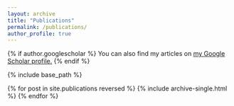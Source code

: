 ```yaml
---
layout: archive
title: "Publications"
permalink: /publications/
author_profile: true
---
```


<style>
  body {
    background-image: url('https://github.com/saranyaNVAK/saranyaNVAK.github.io/images/back.jpeg');
    background-repeat: no-repeat;
    background-attachment: fixed; 
    background-size: cover;
  }
</style>

{% if author.googlescholar %}
  You can also find my articles on <u><a href="{{author.googlescholar}}">my Google Scholar profile</a>.</u>
{% endif %}

{% include base_path %}

{% for post in site.publications reversed %}
  {% include archive-single.html %}
{% endfor %}
